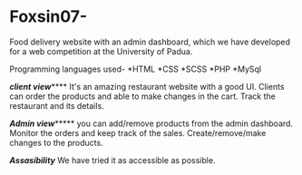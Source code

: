 # Foxsin07-

Food delivery website with an admin dashboard, which we have developed for a web competition at the University of Padua.

Programming languages used-
     *HTML
     *CSS
     *SCSS
     *PHP
     *MySql


*************client view*****************
It's an amazing restaurant website with a good UI.
Clients can order the products and able to make changes in the cart.
Track the restaurant and its details.

*************Admin view******************
you can add/remove products from the admin dashboard.
Monitor the orders and keep track of the sales.
Create/remove/make changes to the products.

***********Assasibility***********
We have tried it as accessible as possible.

